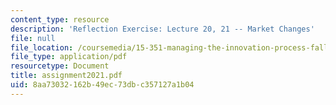 ```yaml
---
content_type: resource
description: 'Reflection Exercise: Lecture 20, 21 -- Market Changes'
file: null
file_location: /coursemedia/15-351-managing-the-innovation-process-fall-2002/8aa73032162b49ec73dbc357127a1b04_assignment2021.pdf
file_type: application/pdf
resourcetype: Document
title: assignment2021.pdf
uid: 8aa73032-162b-49ec-73db-c357127a1b04
---
```

